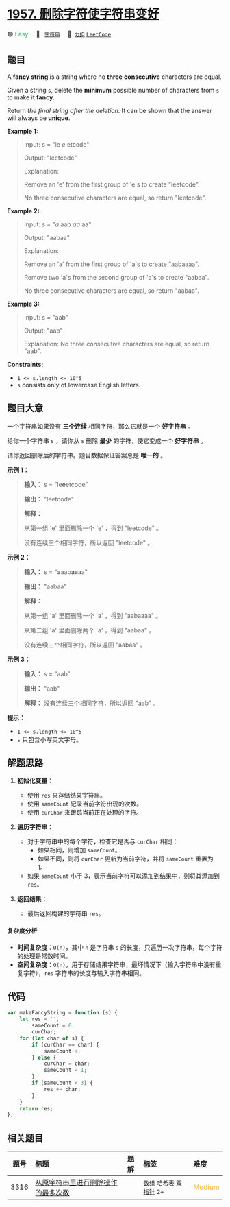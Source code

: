 # [1957. 删除字符使字符串变好](https://2xiao.github.io/leetcode-js/problem/1957.html)

🟢 <font color=#15bd66>Easy</font>&emsp; 🔖&ensp; [`字符串`](/tag/string.md)&emsp; 🔗&ensp;[`力扣`](https://leetcode.cn/problems/delete-characters-to-make-fancy-string) [`LeetCode`](https://leetcode.com/problems/delete-characters-to-make-fancy-string)

## 题目

A **fancy string** is a string where no **three** **consecutive** characters
are equal.

Given a string `s`, delete the **minimum** possible number of characters from
`s` to make it **fancy**.

Return _the final string after the deletion_. It can be shown that the answer
will always be **unique**.

**Example 1:**

> Input: s = "le _e_ etcode"
>
> Output: "leetcode"
>
> Explanation:
>
> Remove an 'e' from the first group of 'e's to create "leetcode".
>
> No three consecutive characters are equal, so return "leetcode".

**Example 2:**

> Input: s = "_a_ aab _aa_ aa"
>
> Output: "aabaa"
>
> Explanation:
>
> Remove an 'a' from the first group of 'a's to create "aabaaaa".
>
> Remove two 'a's from the second group of 'a's to create "aabaa".
>
> No three consecutive characters are equal, so return "aabaa".

**Example 3:**

> Input: s = "aab"
>
> Output: "aab"
>
> Explanation: No three consecutive characters are equal, so return "aab".

**Constraints:**

- `1 <= s.length <= 10^5`
- `s` consists only of lowercase English letters.

## 题目大意

一个字符串如果没有 **三个连续** 相同字符，那么它就是一个 **好字符串** 。

给你一个字符串 `s` ，请你从 `s` 删除 **最少** 的字符，使它变成一个 **好字符串** 。

请你返回删除后的字符串。题目数据保证答案总是 **唯一的** 。

**示例 1：**

> **输入：** s = "le**e**etcode"
>
> **输出：** "leetcode"
>
> **解释：**
>
> 从第一组 'e' 里面删除一个 'e' ，得到 "leetcode" 。
>
> 没有连续三个相同字符，所以返回 "leetcode" 。

**示例 2：**

> **输入：** s = "**a**aab**aa**aa"
>
> **输出：** "aabaa"
>
> **解释：**
>
> 从第一组 'a' 里面删除一个 'a' ，得到 "aabaaaa" 。
>
> 从第二组 'a' 里面删除两个 'a' ，得到 "aabaa" 。
>
> 没有连续三个相同字符，所以返回 "aabaa" 。

**示例 3：**

> **输入：** s = "aab"
>
> **输出：** "aab"
>
> **解释：** 没有连续三个相同字符，所以返回 "aab" 。

**提示：**

- `1 <= s.length <= 10^5`
- `s` 只包含小写英文字母。

## 解题思路

1. **初始化变量**：

   - 使用 `res` 来存储结果字符串。
   - 使用 `sameCount` 记录当前字符出现的次数。
   - 使用 `curChar` 来跟踪当前正在处理的字符。

2. **遍历字符串**：

   - 对于字符串中的每个字符，检查它是否与 `curChar` 相同：
     - 如果相同，则增加 `sameCount`。
     - 如果不同，则将 `curChar` 更新为当前字符，并将 `sameCount` 重置为 1。
   - 如果 `sameCount` 小于 3，表示当前字符可以添加到结果中，则将其添加到 `res`。

3. **返回结果**：
   - 最后返回构建的字符串 `res`。

#### 复杂度分析

- **时间复杂度**：`O(n)`，其中 `n` 是字符串 `s` 的长度，只遍历一次字符串，每个字符的处理是常数时间。
- **空间复杂度**：`O(n)`，用于存储结果字符串，最坏情况下（输入字符串中没有重复字符），`res` 字符串的长度与输入字符串相同。

## 代码

```javascript
var makeFancyString = function (s) {
	let res = '',
		sameCount = 0,
		curChar;
	for (let char of s) {
		if (curChar == char) {
			sameCount++;
		} else {
			curChar = char;
			sameCount = 1;
		}
		if (sameCount < 3) {
			res += char;
		}
	}
	return res;
};
```

## 相关题目

<!-- prettier-ignore -->
| 题号 | 标题 | 题解 | 标签 | 难度 |
| :------: | :------ | :------: | :------ | :------ |
| 3316 | [从原字符串里进行删除操作的最多次数](https://leetcode.com/problems/find-maximum-removals-from-source-string) |  |  [`数组`](/tag/array.md) [`哈希表`](/tag/hash-table.md) [`双指针`](/tag/two-pointers.md) `2+` | <font color=#ffb800>Medium</font> |